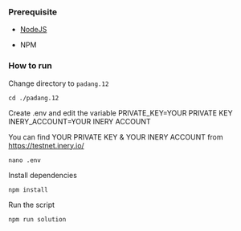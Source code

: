 ### Prerequisite

- [NodeJS](https://nodejs.org/en/)

- NPM



### How to run


Change directory to ```padang.12```

```shell
cd ./padang.12
```

Create .env and edit the variable
PRIVATE_KEY=YOUR PRIVATE KEY
INERY_ACCOUNT=YOUR INERY ACCOUNT

You can find YOUR PRIVATE KEY & YOUR INERY ACCOUNT from https://testnet.inery.io/

```shell
nano .env
```

Install dependencies

```shell
npm install
```

Run the script

```
npm run solution
```
